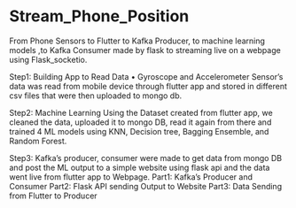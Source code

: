 # Stream_Phone_Position
From Phone Sensors to Flutter to Kafka Producer, to machine learning models ,to Kafka Consumer made by flask to streaming live on a webpage using Flask_socketio.

Step1: Building App to Read Data
•	Gyroscope and Accelerometer Sensor’s data was read from mobile device through flutter app and stored in different csv files that were then uploaded to mongo db.

Step2: Machine Learning
Using the Dataset created from flutter app, we cleaned the data, uploaded it to mongo DB, read it again from there and trained 4 ML models using KNN, Decision tree, Bagging Ensemble, and Random Forest. 

Step3: 
Kafka’s producer, consumer were made to get data from mongo DB and post the ML output to a simple website using flask api and the data went live from flutter app to Webpage.
Part1: Kafka’s Producer and Consumer
Part2: Flask API sending Output to Website
Part3: Data Sending from Flutter to Producer


